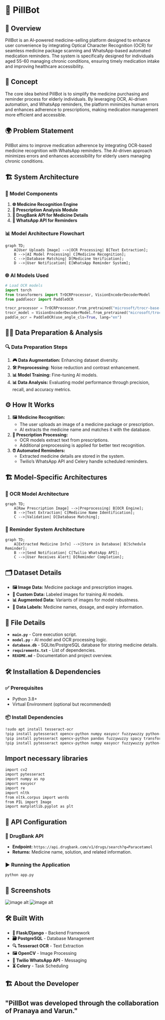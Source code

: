 # 💊 PillBot

## 📌 Overview

PillBot is an AI-powered medicine-selling platform designed to enhance user convenience by integrating Optical Character Recognition (OCR) for seamless medicine package scanning and WhatsApp-based automated medication reminders. The system is specifically designed for individuals aged 55-60 managing chronic conditions, ensuring timely medication intake and improving healthcare accessibility.

## 🌟 Concept

The core idea behind PillBot is to simplify the medicine purchasing and reminder process for elderly individuals. By leveraging OCR, AI-driven automation, and WhatsApp reminders, the platform minimizes human errors and enhances adherence to prescriptions, making medication management more efficient and accessible.

## 🌍 Problem Statement

PillBot aims to improve medication adherence by integrating OCR-based medicine recognition with WhatsApp reminders. The AI-driven approach minimizes errors and enhances accessibility for elderly users managing chronic conditions.

## 🏗️ System Architecture

### 🔧 Model Components

1. **🌐 Medicine Recognition Engine**
2. **📝 Prescription Analysis Module**
3. **🌿 DrugBank API for Medicine Details**
4. **📩 WhatsApp API for Reminders**

### 📊 Model Architecture Flowchart

```mermaid
graph TD;
    A[User Uploads Image] -->|OCR Processing| B[Text Extraction];
    B -->|AI Model Processing| C[Medicine Recognition];
    C -->|Database Matching| D[Medicine Verification];
    D -->|User Notification| E[WhatsApp Reminder System];
```

### 🌐 AI Models Used

```python
# Load OCR models
import torch
from transformers import TrOCRProcessor, VisionEncoderDecoderModel
from paddleocr import PaddleOCR

trocr_processor = TrOCRProcessor.from_pretrained("microsoft/trocr-base-handwritten")
trocr_model = VisionEncoderDecoderModel.from_pretrained("microsoft/trocr-base-handwritten").to(device)
paddle_ocr = PaddleOCR(use_angle_cls=True, lang="en")
```

## 👨‍💻 Data Preparation & Analysis

### 🔍 Data Preparation Steps

1. **🎮 Data Augmentation:** Enhancing dataset diversity.
2. **🛠️ Preprocessing:** Noise reduction and contrast enhancement.
3. **📊 Model Training:** Fine-tuning AI models.
4. **📊 Data Analysis:** Evaluating model performance through precision, recall, and accuracy metrics.

## ⚙️ How It Works

1. **🖼️ Medicine Recognition:**
   - The user uploads an image of a medicine package or prescription.
   - AI extracts the medicine name and matches it with the database.
2. **📝 Prescription Processing:**
   - OCR models extract text from prescriptions.
   - Additional preprocessing is applied for better text recognition.
3. **⏰ Automated Reminders:**
   - Extracted medicine details are stored in the system.
   - Twilio’s WhatsApp API and Celery handle scheduled reminders.

## 🏗️ Model-Specific Architectures

### 📜 OCR Model Architecture

```mermaid
graph TD;
    A[Raw Prescription Image] -->|Preprocessing| B[OCR Engine];
    B -->|Text Extraction| C[Medicine Name Identification];
    C -->|Validation| D[Database Matching];
```

### 📩 Reminder System Architecture

```mermaid
graph TD;
    A[Extracted Medicine Info] -->|Store in Database| B[Schedule Reminder];
    B -->|Send Notification| C[Twilio WhatsApp API];
    C -->|User Receives Alert| D[Reminder Completion];
```

## 🗂️ Dataset Details

- **🖼️ Image Data:** Medicine package and prescription images.
- **🍿 Custom Data:** Labeled images for training AI models.
- **📊 Augmented Data:** Variants of images for model robustness.
- **🔢 Data Labels:** Medicine names, dosage, and expiry information.

## 📜 File Details

- **`main.py`** - Core execution script.
- **`model.py`** - AI model and OCR processing logic.
- **`database.db`** - SQLite/PostgreSQL database for storing medicine details.
- **`requirements.txt`** - List of dependencies.
- **`README.md`** - Documentation and project overview.

## 🛠️ Installation & Dependencies

### ✅ Prerequisites

- Python 3.8+
- Virtual Environment (optional but recommended)

### 📦 Install Dependencies

```bash
!sudo apt install tesseract-ocr
!pip install pytesseract opencv-python numpy easyocr fuzzywuzzy python-Levenshtein nltk
!pip install pytesseract opencv-python pandas fuzzywuzzy spacy transformers
!pip install pytesseract opencv-python numpy easyocr fuzzywuzzy python-Levenshtein nltk
```
## Import necessary libraries
```bash
import cv2
import pytesseract
import numpy as np
import easyocr
import re
import nltk
from nltk.corpus import words
from PIL import Image
import matplotlib.pyplot as plt
```

## 🔗 API Configuration

### 💊 DrugBank API

- **Endpoint:** `https://api.drugbank.com/v1/drugs/search?q=Paracetamol`
- **Returns:** Medicine name, solution, and related information.



### ▶️ Running the Application

```bash
python app.py
```

## 📸 Screenshots

![image alt](https://github.com/War-rack/PillBot/blob/main/WhatsApp%20Image%202025-03-06%20at%2018.07.21_57212b6a.jpg?raw=true)
![image alt](https://github.com/War-rack/PillBot/blob/main/WhatsApp%20Image%202025-03-06%20at%2018.09.36_33ab3594.jpg?raw=true)

## 🛠️ Built With

- **🐍 Flask/Django** - Backend Framework
- **🗃️ PostgreSQL** - Database Management
- **🔍 Tesseract OCR** - Text Extraction
- **🖼️ OpenCV** - Image Processing
- **📩 Twilio WhatsApp API** - Messaging
- **⏳ Celery** - Task Scheduling
## 🏗️ About the Developer
"PillBot was developed through the collaboration of Pranaya and Varun."
---




